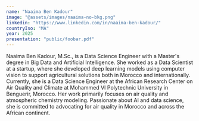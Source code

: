 ```yaml
---
name: "Naaima Ben Kadour"
image: "@assets/images/naaima-no-bkg.png"
linkedin: "https://www.linkedin.com/in/naaima-ben-kadour/"
countryIso: "MA"
year: 2025
presentation: "public/foobar.pdf"
---
```


Naaima Ben Kadour, M.Sc., is a Data Science Engineer with a Master's degree in Big Data and Artificial Intelligence. She worked as a Data Scientist at a startup, where she developed deep learning models using computer vision to support agricultural solutions both in Morocco and internationally. Currently, she is a Data Science Engineer at the African Research Center on Air Quality and Climate at Mohammed VI Polytechnic University in Benguerir, Morocco. Her work primarily focuses on air quality and atmospheric chemistry modeling. Passionate about AI and data science, she is committed to advocating for air quality in Morocco and across the African continent.
